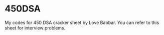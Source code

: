 # 450DSA

My codes for 450 DSA cracker sheet by Love Babbar. You can refer to this sheet for interview problems.
